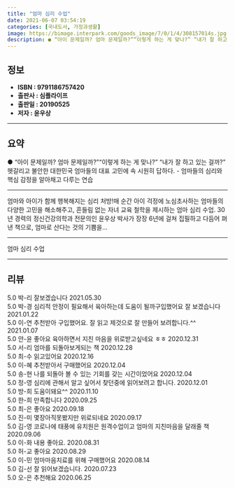 ```yaml
---
title: "엄마 심리 수업"
date: 2021-06-07 03:54:19
categories: [국내도서, 가정과생활]
image: https://bimage.interpark.com/goods_image/7/0/1/4/308157014s.jpg
description: ● “아이 문제일까? 엄마 문제일까?”“이렇게 하는 게 맞나?” “내가 잘 하고 있는 걸까?” 헷갈리고 불안한 대한민국 엄마들의 대표 고민에 속 시원히 답하다. - 엄마들의 심리와 핵심 감정을 알아채고 다루는 연습
---
```


## **정보**

- **ISBN : 9791186757420**
- **출판사 : 심플라이프**
- **출판일 : 20190525**
- **저자 : 윤우상**

------



## **요약**

●  “아이 문제일까? 엄마 문제일까?”“이렇게 하는 게 맞나?” “내가 잘 하고 있는 걸까?” 헷갈리고 불안한 대한민국 엄마들의 대표 고민에 속 시원히 답하다. - 엄마들의 심리와 핵심 감정을 알아채고 다루는 연습

------

엄마와 아이가 함께 행복해지는 심리 처방!매 순간 아이 걱정에 노심초사하는 엄마들의 다양한 고민을 해소해주고, 흔들림 없는 자녀 교육 철학을 제시하는 엄마 심리 수업. 30년 경력의 정신건강의학과 전문의인 윤우상 박사가 장장 6년에 걸쳐 집필하고 다듬어 펴낸 책으로, 엄마로 산다는 것의 기쁨을... 

------


엄마 심리 수업 

------


## **리뷰** 

5.0 박-리 잘보겠습니다 2021.05.30 <br/>5.0 박-경 심리적 안정이 필요해서 육아하는데 도움이 될까구입했어요 잘 보겠습니다 2021.01.22 <br/>5.0 이-연 추천받아 구입했어요. 잘 읽고 제것으로 잘 만들어 보려합니다.^^ 2021.01.07 <br/>5.0 안-윤 좋아요 육아하면서 지친 마음을 위로받고싶네요 ㅎㅎ 2020.12.31 <br/>5.0 서-리 엄마를 되돌아보게되는 책 2020.12.28 <br/>5.0 최-수 읽고있어요 2020.12.16 <br/>5.0 이-혜 추천받아서 구매했어요 2020.12.04 <br/>5.0 송-현 나를 되돌아 볼 수 있는 기회를 갖는 시간이었어요 2020.12.04 <br/>5.0 정-영 심리에 관해서 알고 싶어서 찾던중에 읽어보려고 합니다. 2020.12.01 <br/>5.0 방-희 도움이돼요^^ 2020.11.10 <br/>5.0 한-희 만족합니다 2020.09.25 <br/>5.0 최-은 좋아요 2020.09.18 <br/>5.0 진-미 몇장아직못봤지만 위로되네요 2020.09.17 <br/>5.0 김-영 코로나에 태풍에 유치원은 원격수업이고 엄마의 지친마음을 달래줄 책 2020.09.06 <br/>5.0 이-화 내용 좋아요. 2020.08.31 <br/>5.0 허-교 좋아요 2020.08.29 <br/>5.0 이-민 엄마마음치료를 위해 구매했어요 2020.08.14 <br/>5.0 김-선 잘 읽어보겠습니다. 2020.07.23 <br/>5.0 오-은 추천해요 2020.06.25 <br/>